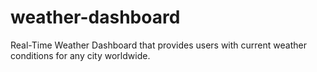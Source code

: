 # weather-dashboard
Real-Time Weather Dashboard that provides users with current weather conditions for any city worldwide.
